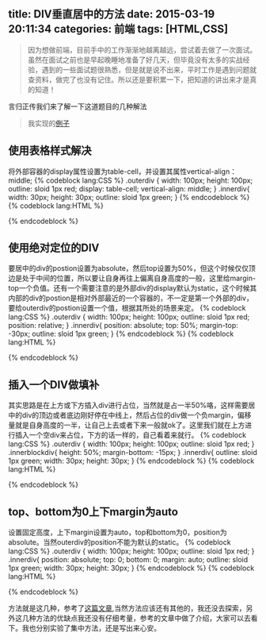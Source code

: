 title: DIV垂直居中的方法
date: 2015-03-19 20:11:34
categories: 前端
tags: [HTML,CSS]
---
>因为想做前端，目前手中的工作渐渐地越离越远，尝试着去做了一次面试。虽然在面试之前也是早起晚睡地准备了好几天，但毕竟没有太多的实战经验，遇到的一些面试题很熟悉，但是就是说不出来，平时工作是遇到问题就查资料，做完了也没有记住。所以还是要积累一下，把知道的讲出来才是真的知道！<!--more-->

言归正传我们来了解一下这道题目的几种解法
>我实现的[例子](http://sunnyyan.com:8080/lab/post/div-vertical-center.html)

## 使用表格样式解决
将外部容器的display属性设置为table-cell，并设置其属性vertical-align：middle;
{% codeblock lang:CSS %}
.outerdiv {
    width: 100px;
    height: 100px;
    outline: sloid 1px red;
    display: table-cell;
    vertical-align: middle;
}
.innerdiv{
    width: 30px;
    height: 30px;
    outline: sloid 1px green;
}
{% endcodeblock %}
{% codeblock lang:HTML %}
<div class="outerdiv">
    <div class="innerdiv">
    </div>
</div>
{% endcodeblock %}

## 使用绝对定位的DIV
要居中的div的postion设置为absolute，然后top设置为50%，但这个时候仅仅顶边是处于中间的位置，所以要让自身再往上偏离自身高度的一般，这里给margin-top一个负值。还有一个需要注意的是外部div的display默认为static，这个时候其内部的div的postion是相对外部最近的一个容器的，不一定是第一个外部的div，要给outerdiv的postion设置一个值，根据其所处的场景来定。
{% codeblock lang:CSS %}
.outerdiv {
    width: 100px;
    height: 100px;
    outline: sloid 1px red;
    position: relative;
}
.innerdiv{
    position: absolute;
    top: 50%;
    margin-top: -30px;
    outline: sloid 1px green;
}
{% endcodeblock %}
{% codeblock lang:HTML %}
<div class="outerdiv">
    <div class="innerdiv">
    </div>
</div>
{% endcodeblock %}

## 插入一个DIV做填补
其实思路是在上方或下方插入div进行占位，当然就是占一半50%咯，这样需要居中的div的顶边或者底边刚好停在中线上，然后占位的div做一个负margin，偏移量就是自身高度的一半，让自己上去或者下来一般就ok了。这里我们就在上方进行插入一个空div来占位，下方的话一样的，自己看着来就行。
{% codeblock lang:CSS %}
.outerdiv {
    width: 100px;
    height: 100px;
    outline: sloid 1px red;
}
.innerblockdiv{
    height: 50%;
    margin-bottom: -15px;
}
.innerdiv{
    outline: sloid 1px green;
    width: 30px;
    height: 30px;
}
{% endcodeblock %}
{% codeblock lang:HTML %}
<div class="outerdiv">
    <div class="innerblockdiv">
    </div>
    <div class="innerdiv">
    </div>
</div>
{% endcodeblock %}

## top、bottom为0上下margin为auto
设置固定高度，上下margin设置为auto，top和bottom为0，position为absolute。当然outerdiv的position不能为默认的static。
{% codeblock lang:CSS %}
.outerdiv {
    width: 100px;
    height: 100px;
    outline: sloid 1px red;
}
.innerdiv{
    position: absolute;
    top: 0;
    bottom: 0;
    margin: auto;
    outline: sloid 1px green;
    width: 30px;
    height: 30px;
}
{% endcodeblock %}
{% codeblock lang:HTML %}
<div class="outerdiv">
    <div class="innerblockdiv">
    </div>
    <div class="innerdiv">
    </div>
</div>
{% endcodeblock %}

方法就是这几种，参考了[这篇文章](http://www.qianduan.net/css-to-achieve-the-vertical-center-of-the-five-kinds-of-methods.html),当然方法应该还有其他的，我还没去探索，另外这几种方法的优缺点我还没有仔细考量，参考的文章中做了介绍，大家可以去看下。我也分别实验了集中方法，还是写出来心安。

